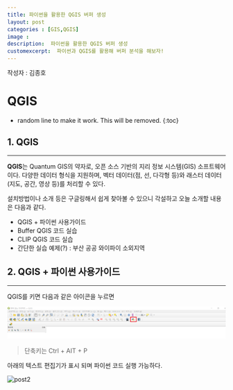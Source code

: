 ```yaml
---
title: 파이썬을 활용한 QGIS 버퍼 생성 
layout: post
categories : [GIS,QGIS]
image : 
description:  파이썬을 활용한 QGIS 버퍼 생성 
customexcerpt:  파이썬과 QGIS를 활용해 버퍼 분석을 해보자! 
---
```


<span class = "alert g">작성자 : 김종호</span>

# QGIS 
<!-- 아래 2줄은 목차를 나타내기 위한 심볼이니 건들지 말아 주세요 -->
* random line to make it work. This will be removed.
{:toc} 

## 1. QGIS 
---

**QGIS**는 Quantum GIS의 약자로, 오픈 소스 기반의 지리 정보 시스템(GIS) 소프트웨어이다.
다양한 데이터 형식을 지원하며, 벡터 데이터(점, 선, 다각형 등)와 래스터 데이터(지도, 공간, 영상 등)를 처리할 수 있다.

설치방법이나 소개 등은 구글링해서 쉽게 찾아볼 수 있으니 각설하고
오늘 소개할 내용은 다음과 같다.

- QGIS + 파이썬 사용가이드
- Buffer QGIS 코드 실습
- CLIP QGIS 코드 실습
- 간단한 실습 예제(?) : 부산 공공 와이파이 소외지역

## 2. QGIS + 파이썬 사용가이드
---

QGIS를 키면 다음과 같은 아이콘을 누르면
<!-- 사진1 -->
![post1](/assets/img/QGIS/QGIS_buffer1.png)

> 단축키는 Ctrl + AIT + P
 
아래의 텍스트 편집기가 표시 되며 파이썬 코드 실행 가능하다.

<!-- 사진2 -->
![post2](/assets/img/QGIS/QGIS_buffer.2png)
